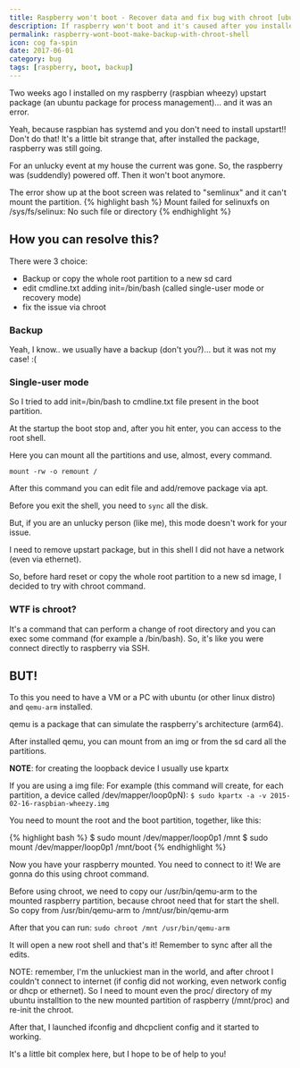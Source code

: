 ```yaml
---
title: Raspberry won't boot - Recover data and fix bug with chroot [ubuntu]
description: If raspberry won't boot and it's caused after you installed upstart, you can use chroot for make backup or fix the whole image
permalink: raspberry-wont-boot-make-backup-with-chroot-shell
icon: cog fa-spin
date: 2017-06-01
category: bug
tags: [raspberry, boot, backup]
---
```


Two weeks ago I installed on my raspberry (raspbian wheezy) upstart package (an ubuntu package for process management)... and it was an error.

Yeah, because raspbian has systemd and you don't need to install upstart!! Don't do that!
It's a little bit strange that, after installed the package, raspberry was still going.

For an unlucky event at my house the current was gone. So, the raspberry was (suddendly) powered off.
Then it won't boot anymore.

The error show up at the boot screen was related to "semlinux" and it can't mount the partition.
{% highlight bash %}
Mount failed for selinuxfs on /sys/fs/selinux: No such file or directory
{% endhighlight %}

## How you can resolve this? 

There were 3 choice:
- Backup or copy the whole root partition to a new sd card
- edit cmdline.txt adding init=/bin/bash (called single-user mode or recovery mode)
- fix the issue via chroot

### Backup
Yeah, I know.. we usually have a backup (don't you?)... but it was not my case! :(

### Single-user mode

So I tried to add init=/bin/bash to cmdline.txt file present in the boot partition.

At the startup the boot stop and, after you hit enter, you can access to the root shell.

Here you can mount all the partitions and use, almost, every command.

``mount -rw -o remount /``

After this command you can edit file and add/remove package via apt.

Before you exit the shell, you need to ``sync`` all the disk.

But, if you are an unlucky person (like me), this mode doesn't work for your issue.

I need to remove upstart package, but in this shell I did not have a network (even via ethernet).

So, before hard reset or copy the whole root partition to a new sd image, I decided to try with chroot command.

### WTF is chroot?

It's a command that can perform a change of root directory and you can exec some command (for example a /bin/bash). So, it's like you were connect directly to raspberry via SSH.

## BUT!

To this you need to have a VM or a PC with ubuntu (or other linux distro) and ``qemu-arm`` installed.

qemu is a package that can simulate the raspberry's architecture (arm64).

After installed qemu, you can mount from an img or from the sd card all the partitions.

**NOTE**: for creating the loopback device I usually use kpartx

If you are using a img file:
For example (this command will create, for each partition, a device called /dev/mapper/loop0pN):
``$ sudo kpartx -a -v 2015-02-16-raspbian-wheezy.img``

You need to mount the root and the boot partition, together, like this:

{% highlight bash %}
$ sudo mount /dev/mapper/loop0p1 /mnt
$ sudo mount /dev/mapper/loop0p1 /mnt/boot
{% endhighlight %}

Now you have your raspberry mounted. You need to connect to it! 
We are gonna do this using chroot command.

Before using chroot, we need to copy our /usr/bin/qemu-arm to the mounted raspberry partition, because chroot need that for start the shell.
So copy from /usr/bin/qemu-arm to /mnt/usr/bin/qemu-arm

After that you can run:
``sudo chroot /mnt /usr/bin/qemu-arm``

It will open a new root shell and that's it! Remember to sync after all the edits.

NOTE: remember, I'm the unluckiest man in the world, and after chroot I couldn't connect to internet (if config did not working, even network config or dhcp or ethernet).
So I need to mount even the proc/ directory of my ubuntu installtion to the new mounted partition of raspberry (/mnt/proc) and re-init the chroot.

After that, I launched ifconfig and dhcpclient config and it started to working.

It's a little bit complex here, but I hope to be of help to you!